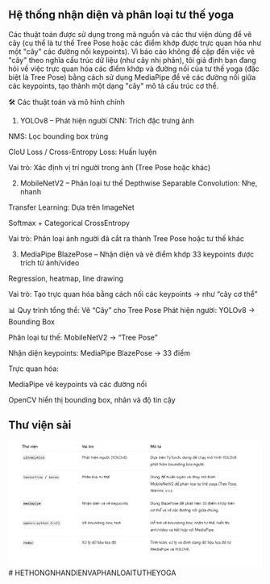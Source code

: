 ## Hệ thống nhận diện và phân loại tư thế yoga
Các thuật toán được sử dụng trong mã nguồn và các thư viện dùng để vẽ cây (cụ thể là tư thế Tree Pose hoặc các điểm khớp được trực quan hóa như một "cây" các đường nối keypoints). Vì báo cáo không đề cập đến việc vẽ "cây" theo nghĩa cấu trúc dữ liệu (như cây nhị phân), tôi giả định bạn đang hỏi về việc trực quan hóa các điểm khớp và đường nối của tư thế yoga (đặc biệt là Tree Pose) bằng cách sử dụng MediaPipe để vẽ các đường nối giữa các keypoints, tạo thành một dạng "cây" mô tả cấu trúc cơ thể.

🛠️ Các thuật toán và mô hình chính
1. YOLOv8 – Phát hiện người
CNN: Trích đặc trưng ảnh

NMS: Lọc bounding box trùng

CIoU Loss / Cross-Entropy Loss: Huấn luyện

Vai trò: Xác định vị trí người trong ảnh (Tree Pose hoặc khác)

2. MobileNetV2 – Phân loại tư thế
Depthwise Separable Convolution: Nhẹ, nhanh

Transfer Learning: Dựa trên ImageNet

Softmax + Categorical CrossEntropy

Vai trò: Phân loại ảnh người đã cắt ra thành Tree Pose hoặc tư thế khác

3. MediaPipe BlazePose – Nhận diện và vẽ điểm khớp
33 keypoints được trích từ ảnh/video

Regression, heatmap, line drawing

Vai trò: Tạo trực quan hóa bằng cách nối các keypoints → như “cây cơ thể”

📊 Quy trình tổng thể: Vẽ “Cây” cho Tree Pose
Phát hiện người: YOLOv8 → Bounding Box

Phân loại tư thế: MobileNetV2 → “Tree Pose”

Nhận diện keypoints: MediaPipe BlazePose → 33 điểm

Trực quan hóa:

MediaPipe vẽ keypoints và các đường nối

OpenCV hiển thị bounding box, nhãn và độ tin cậy
## Thư viện sài 
![Các thư viện](image.png)# HETHONGNHANDIENVAPHANLOAITUTHEYOGA
